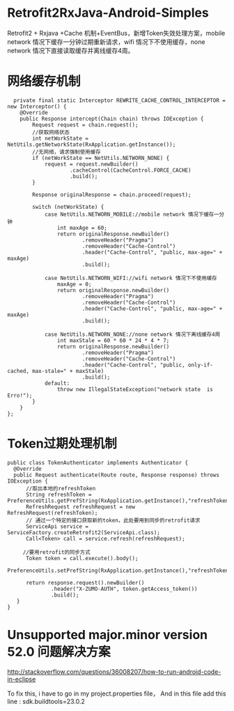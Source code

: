 # Retrofit2RxJava-Android-Simples
Retrofit2 + Rxjava +Cache 机制+EventBus，新增Token失效处理方案，mobile network 情况下缓存一分钟过期重新请求，wifi 情况下不使用缓存，none network 情况下直接读取缓存并离线缓存4周。

# 网络缓存机制

      private final static Interceptor REWRITE_CACHE_CONTROL_INTERCEPTOR = new Interceptor() {
        @Override
        public Response intercept(Chain chain) throws IOException {
            Request request = chain.request();
            //获取网络状态
            int netWorkState = NetUtils.getNetworkState(RxApplication.getInstance());
            //无网络，请求强制使用缓存
            if (netWorkState == NetUtils.NETWORN_NONE) {
                request = request.newBuilder()
                        .cacheControl(CacheControl.FORCE_CACHE)
                        .build();
            }

            Response originalResponse = chain.proceed(request);

            switch (netWorkState) {
                case NetUtils.NETWORN_MOBILE://mobile network 情况下缓存一分钟
                    int maxAge = 60;
                    return originalResponse.newBuilder()
                            .removeHeader("Pragma")
                            .removeHeader("Cache-Control")
                            .header("Cache-Control", "public, max-age=" + maxAge)
                            .build();

                case NetUtils.NETWORN_WIFI://wifi network 情况下不使用缓存
                    maxAge = 0;
                    return originalResponse.newBuilder()
                            .removeHeader("Pragma")
                            .removeHeader("Cache-Control")
                            .header("Cache-Control", "public, max-age=" + maxAge)
                            .build();

                case NetUtils.NETWORN_NONE://none network 情况下离线缓存4周
                    int maxStale = 60 * 60 * 24 * 4 * 7;
                    return originalResponse.newBuilder()
                            .removeHeader("Pragma")
                            .removeHeader("Cache-Control")
                            .header("Cache-Control", "public, only-if-cached, max-stale=" + maxStale)
                            .build();
                default:
                    throw new IllegalStateException("network state  is Erro!");
            }
        }
    };

# Token过期处理机制

    public class TokenAuthenticator implements Authenticator {
      @Override
      public Request authenticate(Route route, Response response) throws IOException {
          //取出本地的refreshToken
          String refreshToken = PreferenceUtils.getPrefString(RxApplication.getInstance(),"refreshToken","");
          RefreshRequest refreshRequest = new RefreshRequest(refreshToken);
          // 通过一个特定的接口获取新的token，此处要用到同步的retrofit请求
          ServiceApi service = ServiceFactory.createRetrofit2(ServiceApi.class);
          Call<Token> call = service.refresh(refreshRequest);

         //要用retrofit的同步方式
          Token token = call.execute().body();
          PreferenceUtils.setPrefString(RxApplication.getInstance(),"refreshToken",token.getRefresh_token());

          return response.request().newBuilder()
                  .header("X-ZUMO-AUTH", token.getAccess_token())
                  .build();
       }
    }
# Unsupported major.minor version 52.0 问题解决方案
http://stackoverflow.com/questions/36008207/how-to-run-android-code-in-eclipse

To fix this, i have to go in my project.properties file，
And in this file add this line : sdk.buildtools=23.0.2
